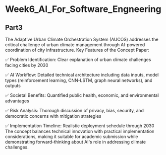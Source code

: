 # Week6_AI_For_Software_Engneering
## Part3
 The Adaptive Urban Climate Orchestration System (AUCOS) addresses the critical challenge of urban climate management through AI-powered coordination of city infrastructure.
Key Features of the Concept Paper:

✅ Problem Identification: Clear explanation of urban climate challenges facing cities by 2030

✅ AI Workflow: Detailed technical architecture including data inputs, model types (reinforcement learning, CNN-LSTM, graph neural networks), and outputs

✅ Societal Benefits: Quantified public health, economic, and environmental advantages

✅ Risk Analysis: Thorough discussion of privacy, bias, security, and democratic concerns with mitigation strategies

✅ Implementation Timeline: Realistic deployment schedule through 2030
The concept balances technical innovation with practical implementation considerations, making it suitable for academic submission while demonstrating forward-thinking about AI's role in addressing climate challenges.
